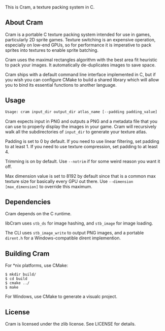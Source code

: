 This is Cram, a texture packing system in C.

About Cram
----------------
Cram is a portable C texture packing system intended for use in games, particularly 2D sprite games. Texture switching is an expensive operation, especially on low-end GPUs, so for performance it is imperative to pack sprites into textures to enable sprite batching.

Cram uses the maximal rectangles algorithm with the best area fit heuristic to pack your images. It automatically de-duplicates images to save space.

Cram ships with a default command line interface implemented in C, but if you wish you can configure CMake to build a shared library which will allow you to bind its essential functions to another language.

Usage
-----
```sh
Usage: cram input_dir output_dir atlas_name [--padding padding_value] [--notrim] [--dimension max_dimension]
```

Cram expects input in PNG and outputs a PNG and a metadata file that you can use to properly display the images in your game. Cram will recursively walk all the subdirectories of `input_dir` to generate your texture atlas.

Padding is set to 0 by default. If you need to use linear filtering, set padding to at least 1. If you need to use texture compression, set padding to at least 4.

Trimming is on by default. Use `--notrim` if for some weird reason you want it off.

Max dimension value is set to 8192 by default since that is a common max texture size for basically every GPU out there. Use `--dimension [max_dimension]` to override this maximum.

Dependencies
------------
Cram depends on the C runtime.

libCram uses `stb_ds` for image hashing, and `stb_image` for image loading.

The CLI uses `stb_image_write` to output PNG images, and a portable `dirent.h` for a Windows-compatible dirent implemention.

Building Cram
-------------------
For *nix platforms, use CMake:

	$ mkdir build/
	$ cd build
	$ cmake ../
	$ make

For Windows, use CMake to generate a visualc project.

License
-------
Cram is licensed under the zlib license. See LICENSE for details.
